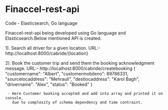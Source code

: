 # Finaccel-rest-api
Code - Elasticsearch, Go language

Finaccel-rest-api being developed using Go language and Elasticsearch.Below mentioned API is created.

1). Search all driver for a given location.
    URL:- http://localhost:8000/cabride/{location}
    
2). Book the customer trip and send them the booking acknowledgment message.
    URL:- http://localhost:8000/cabride/createbooking
          {
            "customername": "Albert",
            "customermobileno": 89786331,
            "sourcelocaddress": "Mehrauli",
            "destlocaddress": "Karol Bagh",
            "drivername": "Alex",
            "status": "Booked"
           }
           
     - Here Customer booking accepted and add into array and printed it on console, 
       due to complexity of schema dependency and time contraint.
       
  
